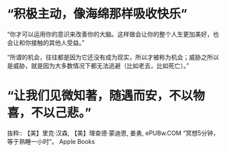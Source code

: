 # “积极主动，像海绵那样吸收快乐”


“你才可以运用你的意识来改善你的大脑。这样做会让你的整个人生更加美好，也会让和你接触的其他人受益。”

“所谓的机会，往往都是因为它还没有成为现实，所以才被称为机会；威胁之所以是威胁，就是因为大多数情况下都无法逃避（比如老去，比如死亡）。”

# “让我们见微知著，随遇而安，不以物喜，不以己悲。”

抜粋:: 【美】里克·汉森, 【美】理查德·蒙迪思, 姜勇, ePUBw.COM  “冥想5分钟，等于熟睡一小时”。 Apple Books  
